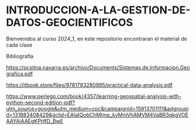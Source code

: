 # INTRODUCCION-A-LA-GESTION-DE-DATOS-GEOCIENTIFICOS
Bienvenidos al curso 2024_1, en este repositorio encontraran el material de cada clase

Bibliografía

https://pcsitna.navarra.es/archivo/Documents/Sistemas.de.Informacion.Geografica.pdf

https://itbook.store/files/9781783280995/practical-data-analysis.pdf

https://www.perlego.com/book/4357/learning-geospatial-analysis-with-python-second-edition-pdf?utm_source=google&utm_medium=cpc&campaignid=15913701111&adgroupid=131883408429&gclid=EAIaIQobChMIme_kyMmVhAMVM4VaBR3qkgVOEAAYAiAAEgKPHfD_BwE


